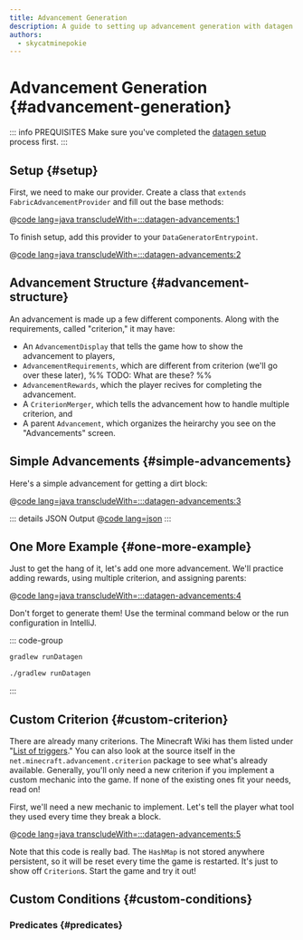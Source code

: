 ```yaml
---
title: Advancement Generation
description: A guide to setting up advancement generation with datagen.
authors:
  - skycatminepokie
---
```


# Advancement Generation {#advancement-generation}

::: info PREQUISITES
Make sure you've completed the [datagen setup](./setup) process first.
:::

## Setup {#setup}

First, we need to make our provider. Create a class that `extends FabricAdvancementProvider` and fill out the base methods:

@[code lang=java transcludeWith=:::datagen-advancements:1](@/reference/latest/src/client/java/com/example/docs/datagen/FabricDocsReferenceAdvancementProvider.java)

To finish setup, add this provider to your `DataGeneratorEntrypoint`.

@[code lang=java transcludeWith=:::datagen-advancements:2](@/reference/latest/src/client/java/com/example/docs/datagen/FabricDocsReferenceAdvancementGenerator.java)

## Advancement Structure {#advancement-structure}

An advancement is made up a few different components. Along with the requirements, called "criterion," it may have:

- An `AdvancementDisplay` that tells the game how to show the advancement to players,
- `AdvancementRequirements`, which are different from criterion (we'll go over these later), %% TODO: What are these? %%
- `AdvancementRewards`, which the player recives for completing the advancement.
- A `CriterionMerger`, which tells the advancement how to handle multiple criterion, and
- A parent `Advancement`, which organizes the heirarchy you see on the "Advancements" screen.

## Simple Advancements {#simple-advancements}

Here's a simple advancement for getting a dirt block:

@[code lang=java transcludeWith=:::datagen-advancements:3](@/reference/latest/src/client/java/com/example/docs/datagen/FabricDocsReferenceAdvancementProvider.java)

::: details JSON Output
@[code lang=json](@/reference/latest/src/main/generated/data/minecraft/advancement/fabric-docs-reference/get_dirt.json)
:::

## One More Example {#one-more-example}

Just to get the hang of it, let's add one more advancement. We'll practice adding rewards, using multiple criterion, and assigning parents:

@[code lang=java transcludeWith=:::datagen-advancements:4](@/reference/latest/src/client/java/com/example/docs/datagen/FabricDocsReferenceAdvancementProvider.java)

Don't forget to generate them! Use the terminal command below or the run configuration in IntelliJ.

::: code-group

```sh [Windows]
gradlew runDatagen
```

```sh [Linux]
./gradlew runDatagen
```

:::

## Custom Criterion {#custom-criterion}

There are already many criterions. The Minecraft Wiki has them listed under "[List of triggers](https://minecraft.wiki/w/Advancement_definition#List_of_triggers)." You can also look at the source itself in the `net.minecraft.advancement.criterion` package to see what's already available. Generally, you'll only need a new criterion if you implement a custom mechanic into the game. If none of the existing ones fit your needs, read on!

First, we'll need a new mechanic to implement. Let's tell the player what tool they used every time they break a block.

@[code lang=java transcludeWith=:::datagen-advancements:5](@/reference/latest/src/main/java/com/example/docs/advancement/FabricDocsReferenceDatagenAdvancement.java)

Note that this code is really bad. The `HashMap` is not stored anywhere persistent, so it will be reset every time the game is restarted. It's just to show off `Criterion`s. Start the game and try it out!


## Custom Conditions {#custom-conditions}

### Predicates {#predicates}

